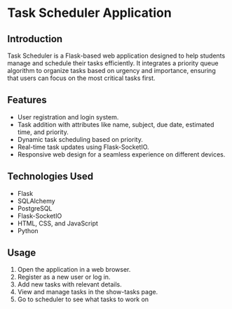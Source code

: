 # Task Scheduler Application

## Introduction

Task Scheduler is a Flask-based web application designed to help students manage and schedule their tasks efficiently. It integrates a priority queue algorithm to organize tasks based on urgency and importance, ensuring that users can focus on the most critical tasks first.

## Features

- User registration and login system.
- Task addition with attributes like name, subject, due date, estimated time, and priority.
- Dynamic task scheduling based on priority.
- Real-time task updates using Flask-SocketIO.
- Responsive web design for a seamless experience on different devices.

## Technologies Used

- Flask
- SQLAlchemy
- PostgreSQL
- Flask-SocketIO
- HTML, CSS, and JavaScript
- Python

## Usage

1. Open the application in a web browser.
2. Register as a new user or log in.
3. Add new tasks with relevant details.
4. View and manage tasks in the show-tasks page.
5. Go to scheduler to see what tasks to work on
